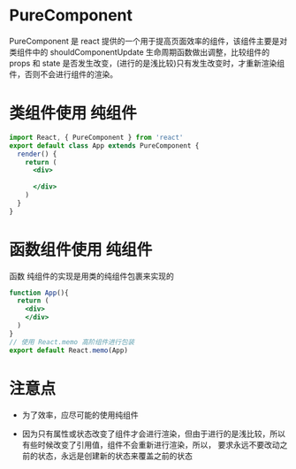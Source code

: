 # PureComponent
PureComponent 是 react 提供的一个用于提高页面效率的组件，该组件主要是对 类组件中的 shouldComponentUpdate 生命周期函数做出调整，比较组件的 props 和 state 是否发生改变，(进行的是浅比较)只有发生改变时，才重新渲染组件，否则不会进行组件的渲染。

# 类组件使用 纯组件
```jsx
import React, { PureComponent } from 'react'
export default class App extends PureComponent {
  render() {
    return (
      <div>
        
      </div>
    )
  }
}
```
# 函数组件使用 纯组件
函数 纯组件的实现是用类的纯组件包裹来实现的
```jsx
function App(){
  return (
    <div>
    </div>
  )
}
// 使用 React.memo 高阶组件进行包装
export default React.memo(App)
```

# 注意点
- 为了效率，应尽可能的使用纯组件

- 因为只有属性或状态改变了组件才会进行渲染，但由于进行的是浅比较，所以有些时候改变了引用值，组件不会重新进行渲染，所以，
要求永远不要改动之前的状态，永远是创建新的状态来覆盖之前的状态

